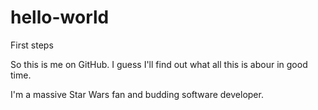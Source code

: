 # hello-world
First steps

So this is me on GitHub. I guess I'll find out what all this is abour in good time.

I'm a massive Star Wars fan and budding software developer.
